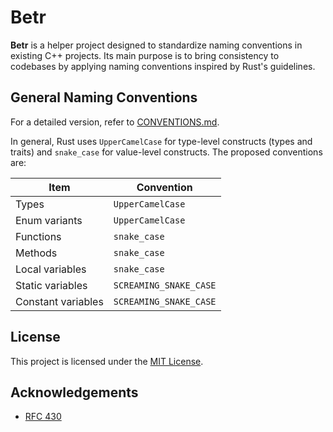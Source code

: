 
# Betr

**Betr** is a helper project designed to standardize naming conventions in existing C++ projects. Its main purpose is to bring consistency to codebases by applying naming conventions inspired by Rust's guidelines.

## General Naming Conventions

For a detailed version, refer to [CONVENTIONS.md](CONVENTIONS.md).

In general, Rust uses `UpperCamelCase` for type-level constructs (types and traits) and `snake_case` for value-level constructs. The proposed conventions are:

| Item               | Convention           |
| ------------------ | --------------------- |
| Types              | `UpperCamelCase`      |
| Enum variants      | `UpperCamelCase`      |
| Functions          | `snake_case`          |
| Methods            | `snake_case`          |
| Local variables    | `snake_case`          |
| Static variables   | `SCREAMING_SNAKE_CASE`|
| Constant variables | `SCREAMING_SNAKE_CASE`|

## License

This project is licensed under the [MIT License](https://choosealicense.com/licenses/mit/).

## Acknowledgements

- [RFC 430](https://github.com/rust-lang/rfcs/blob/master/text/0430-finalizing-naming-conventions.md)

